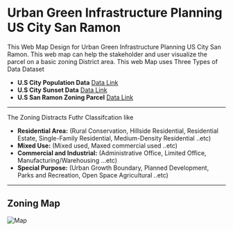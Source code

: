 #  **Urban Green Infrastructure Planning US City San Ramon** 
This Web Map Design for Urban Green Infrastructure Planning US City San Ramon. This web map can help the stakeholder and user visualize the parcel on a basic zoning District area. This web Map uses Three Types of Data Dataset 
- **U.S City Population Data**  [Data Link](https://github.com/umass-gis/workshops/blob/main/content/web-map/data/sunlight_datapack.zip)
- **U.S City Sunset Data**      [Data Link](https://github.com/umass-gis/workshops/blob/main/content/web-map/data/sunlight_datapack.zip)
- **U.S San Ramon Zoning Parcel** [Data Link](https://cdnsm5-hosted.civiclive.com/UserFiles/Servers/Server_10826046/File/Our%20City/Departments/Community%20Development/Planning/Zoning%20Ordinance/ZONING%20MAP%20201225.pdf)
--- ---   
The Zoning Distracts Futhr Classifcation like
- **Residential Area:**  (Rural Conservation, Hillside Residential, Residential Estate, Single-Family Residential, Medium-Density Residential ..etc)
- **Mixed Use:** (Mixed used, Maxed commercial used ..etc)
- **Commercial and Industrial:** (Administrative Office, Limited Office, Manufacturing/Warehousing ...etc)
- **Special Purpose:** (Urban Growth Boundary, Planned Development, Parks and Recreation, Open Space Agricultural ..etc)
--- ---
## **Zoning Map**
![Map](file:///C:/Users/Muhammad%20Naveed/Downloads/Raster/Update%20Change.png)

